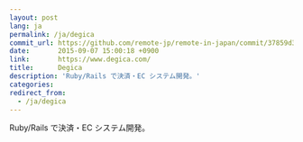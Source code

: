 ```yaml
---
layout: post
lang: ja
permalink: /ja/degica
commit_url: https://github.com/remote-jp/remote-in-japan/commit/37859d332e1996338ae3e59385096d66f19f7c4a
date:       2015-09-07 15:00:18 +0900
link:       https://www.degica.com/
title:      Degica
description: 'Ruby/Rails で決済・EC システム開発。'
categories: 
redirect_from:
  - /ja/degica
---
```


<p>Ruby/Rails で決済・EC システム開発。</p>
